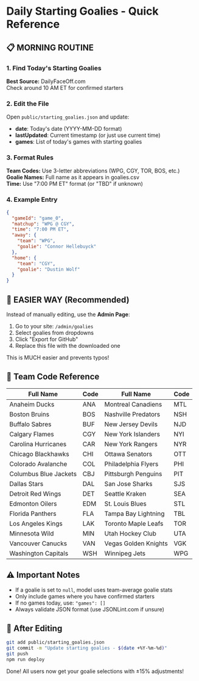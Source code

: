 # Daily Starting Goalies - Quick Reference

## 📋 MORNING ROUTINE

### 1. Find Today's Starting Goalies

**Best Source:** DailyFaceOff.com  
Check around 10 AM ET for confirmed starters

### 2. Edit the File

Open `public/starting_goalies.json` and update:

- **date**: Today's date (YYYY-MM-DD format)
- **lastUpdated**: Current timestamp (or just use current time)
- **games**: List of today's games with starting goalies

### 3. Format Rules

**Team Codes:** Use 3-letter abbreviations (WPG, CGY, TOR, BOS, etc.)  
**Goalie Names:** Full name as it appears in goalies.csv  
**Time:** Use "7:00 PM ET" format (or "TBD" if unknown)

### 4. Example Entry

```json
{
  "gameId": "game_0",
  "matchup": "WPG @ CGY",
  "time": "7:00 PM ET",
  "away": {
    "team": "WPG",
    "goalie": "Connor Hellebuyck"
  },
  "home": {
    "team": "CGY",
    "goalie": "Dustin Wolf"
  }
}
```

## 🎯 EASIER WAY (Recommended)

Instead of manually editing, use the **Admin Page**:

1. Go to your site: `/admin/goalies`
2. Select goalies from dropdowns
3. Click "Export for GitHub"
4. Replace this file with the downloaded one

This is MUCH easier and prevents typos!

## 📝 Team Code Reference

| Full Name | Code | Full Name | Code |
|-----------|------|-----------|------|
| Anaheim Ducks | ANA | Montreal Canadiens | MTL |
| Boston Bruins | BOS | Nashville Predators | NSH |
| Buffalo Sabres | BUF | New Jersey Devils | NJD |
| Calgary Flames | CGY | New York Islanders | NYI |
| Carolina Hurricanes | CAR | New York Rangers | NYR |
| Chicago Blackhawks | CHI | Ottawa Senators | OTT |
| Colorado Avalanche | COL | Philadelphia Flyers | PHI |
| Columbus Blue Jackets | CBJ | Pittsburgh Penguins | PIT |
| Dallas Stars | DAL | San Jose Sharks | SJS |
| Detroit Red Wings | DET | Seattle Kraken | SEA |
| Edmonton Oilers | EDM | St. Louis Blues | STL |
| Florida Panthers | FLA | Tampa Bay Lightning | TBL |
| Los Angeles Kings | LAK | Toronto Maple Leafs | TOR |
| Minnesota Wild | MIN | Utah Hockey Club | UTA |
| Vancouver Canucks | VAN | Vegas Golden Knights | VGK |
| Washington Capitals | WSH | Winnipeg Jets | WPG |

## ⚠️ Important Notes

- If a goalie is set to `null`, model uses team-average goalie stats
- Only include games where you have confirmed starters
- If no games today, use: `"games": []`
- Always validate JSON format (use JSONLint.com if unsure)

## 🚀 After Editing

```bash
git add public/starting_goalies.json
git commit -m "Update starting goalies - $(date +%Y-%m-%d)"
git push
npm run deploy
```

Done! All users now get your goalie selections with ±15% adjustments!

